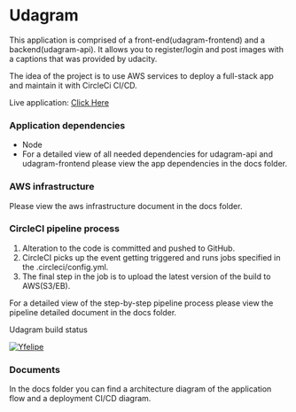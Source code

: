 # Udagram

This application is comprised of a front-end(udagram-frontend) and a backend(udagram-api).
It allows you to register/login and post images with a captions that was provided by udacity.

The idea of the project is to use AWS services to deploy a full-stack app and maintain it with CircleCi CI/CD.

Live application: [Click Here](http://udagrambucket112.s3-website-us-east-1.amazonaws.com)

### Application dependencies
- Node
- For a detailed view of all needed dependencies for udagram-api and udagram-frontend please view the app dependencies in the docs folder.  

### AWS infrastructure
Please view the aws infrastructure document in the docs folder.

### CircleCI pipeline process
 1. Alteration to the code is committed and pushed to GitHub.
 2. CircleCI picks up the event getting triggered and runs jobs specified in the .circleci/config.yml.
 3. The final step in the job is to upload the latest version of the build to AWS(S3/EB).

For a detailed view of the step-by-step pipeline process please view the pipeline detailed document in the docs folder.  

Udagram build status 

[![Yfelipe](https://circleci.com/gh/Yfelipe/udagram-aws.svg?style=shield)](<LINK>)

### Documents
In the docs folder you can find a architecture diagram of the application flow and a deployment CI/CD diagram.  
